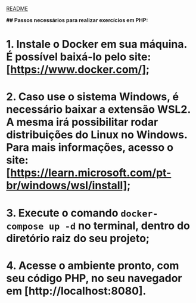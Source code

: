 <a href="/README">README</a>

**## Passos necessários para realizar exercícios em PHP:**

 # 1. Instale o Docker em sua máquina. É possível baixá-lo pelo site:[https://www.docker.com/];

 # 2. Caso use o sistema Windows, é necessário baixar a extensão WSL2. A mesma irá possibilitar rodar distribuições do Linux no Windows. Para mais informações, acesso o site: [https://learn.microsoft.com/pt-br/windows/wsl/install];

 # 3. Execute o comando `docker-compose up -d` no terminal, dentro do diretório raiz do seu projeto;

 # 4. Acesse o ambiente pronto, com seu código PHP, no seu navegador em [http://localhost:8080].
 